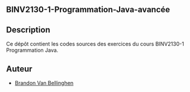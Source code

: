 ## BINV2130-1-Programmation-Java-avancée
## Description
Ce dépôt contient les codes sources des exercices du cours BINV2130-1 Programmation Java.
## Auteur
- [Brandon Van Bellinghen](https://github.com/BrandonVB11/)

